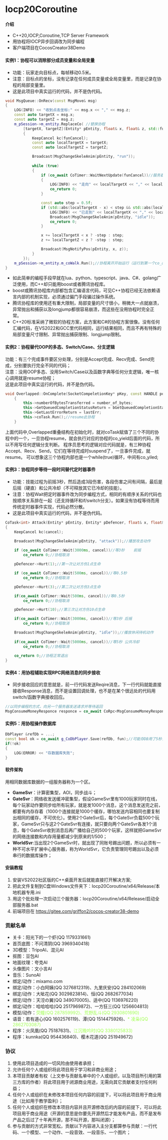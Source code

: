 # Iocp20Coroutine

#### 介绍

* C++20,IOCP,Coroutine,TCP Server Framework  
* 用协程将IOCP异步回调改为同步编程  
* 客户端项目在CocosCreator38Demo

#### 实例1：协程可以消除部分成员变量和全局变量

* 功能：玩家走向目标点，每帧移动0.5米。  
* 注意：目标点的坐标，没有记录在任何成员变量或全局变量里，而是记录在协程的局部变量里。  
* 这是此项目中真实运行的代码，并不是伪代码。

```C++
void MsgQueue::OnRecv(const MsgMove& msg)
{
	LOG(INFO) << "收到点击坐标:" << msg.x << "," << msg.z;
	const auto targetX = msg.x;
	const auto targetZ = msg.z;
	m_pSession->m_entity.ReplaceCo(	//替换协程
		[targetX, targetZ](Entity* pEntity, float& x, float& z, std::function<void()>& funCancel)->CoTask<int>
		{
			KeepCancel kc(funCancel);
			const auto localTargetX = targetX;
			const auto localTargetZ = targetZ;

			Broadcast(MsgChangeSkeleAnim(pEntity, "run"));
			
			while (true)
			{
				if (co_await CoTimer::WaitNextUpdate(funCancel))//服务器主工作线程大循环，每次循环触发一次
				{
					LOG(INFO) << "走向" << localTargetX << "," << localTargetZ << "的协程取消了";
					co_return 0;
				}

				const auto step = 0.5f;
				if (std::abs(localTargetX - x) < step && std::abs(localTargetZ - z) < step) {
					LOG(INFO) << "已走到" << localTargetX << "," << localTargetZ << "附近，协程正常退出";
					Broadcast(MsgChangeSkeleAnim(pEntity, "idle"));
					co_return 0;
				}

				x += localTargetX < x ? -step : step;
				z += localTargetZ < z ? -step : step;

				Broadcast(MsgNotifyPos(pEntity, x, z));
			}
		});
	m_pSession->m_entity.m_coWalk.Run();//协程离开开始运行（运行到第一个co_await
}
```
* 如此简单的编程手段早就在lua、python、typescript、java、C#、golang广泛使用，而C++却只能用boost或者腾讯协程库。  
* boost或腾讯协程库内部都包含汇编语言代码，可见C++协程已经无法依赖语言内部的机制实现，必须通过偏门手段骗过操作系统。  
* 腾讯协程库的使用还有重大限制，局部变量的尺寸很小，稍微大一点就崩溃，异常抛出和捕获以及longjump都很容易崩溃，而这些在没用协程时完全正常。  
* C++20标准采纳了微软的协程方案，此方案和C#的协程方案很像。没有任何汇编代码，在VS2022和GCC里代码相同，运行结果相同，而且不再有特殊的局部变量尺寸限制、异常抛出捕获限制、longjump限制。

#### 实例2：协程替代OOP的多态、Switch/Case、分支逻辑

功能：有三个完成事件要区分处理，分别是Accept完成、Recv完成、Send完成，分别要执行完全不同的代码；  
注意：没用OOP多态、没用Switch/Case以及函数字典等任何分支逻辑，唯一核心调用就是resume协程；  
这是此项目中真实运行的代码，并不是伪代码。
```C++
void Overlapped::OnComplete(SocketCompeletionKey* pKey, const HANDLE port, const DWORD number_of_bytes, const BOOL bGetQueuedCompletionStatusReturn, const int lastErr)
	{
		this->numberOfBytesTransferred = number_of_bytes;
		this->GetQueuedCompletionStatusReturn = bGetQueuedCompletionStatusReturn;
		this->GetLastErrorReturn = lastErr;
		this->coTask.Run();//resume此协程
	}
```
上面代码中,Overlapped重叠结构在初始化时，就对coTask赋值了三个不同的协程中的一个，一旦协程resume，就会执行对应的协程的co_yield后面的代码，所以不用写任何逻辑分支判断。
程序员思考的逻辑对应代码就是，有三种协程Accept、Recv、Send，它们在等待完成时suspend了，一旦事件完成，就resume。
可以想象这三个协程内部也是一个while(true)循环，中间有co_yiled;

#### 实例3：协程同步等待一段时间替代定时器事件

* 功能：技能过程为前摇3秒，然后造成3段伤害，各段伤害之间有间隔，最后是后摇（硬直）和公共冷却（不可释放其它已冷却的技能）。  
* 注意：协程Wait把定时器事件改为同步编程方式，相同的有顺序关系的代码也按顺序关系排在一起（还支持循环和if/switch分支）。如果没有协程等待而用传统定时器事件实现，代码必然分散。  
* 这是此项目中真实运行的代码，并不是伪代码。

```C++
CoTask<int> Attack(Entity* pEntity, Entity* pDefencer, float& x, float& z, std::function<void()> &cancel)
{
	KeepCancel kc(cancel);

	Broadcast(MsgChangeSkeleAnim(pEntity, "attack"));//播放攻击动作
		
	if (co_await CoTimer::Wait(3000ms, cancel))//等3秒	前摇
		co_return 0;//协程取消

	pDefencer->Hurt(1);//第一次让对方伤1点生命

	if (co_await CoTimer::Wait(500ms, cancel))//等0.5秒
		co_return 0;//协程取消

	pDefencer->Hurt(3);//第二次让对方伤3点生命

	if(co_await CoTimer::Wait(500ms, cancel))//等0.5秒
		co_return 0;//协程取消

	pDefencer->Hurt(10);//第三次让对方伤10点生命

	if(co_await CoTimer::Wait(3000ms, cancel))//等3秒	后摇
		co_return 0;//协程取消

	Broadcast(MsgChangeSkeleAnim(pEntity, "idle"));//播放休闲待机动作
	
	if(co_await CoTimer::Wait(5000ms, cancel))//等5秒	公共冷却
		co_return 0;//协程取消
	
	co_return 0;//协程正常退出
}
```

#### 实例4：用协程辅助实现RPC网络消息的同步接收

* 同步接收回应的意思就是，前一行代码发送Reqire消息，下一行代码就能直接接收Response消息，而不是设置回调处理，也不是在某个很远处的代码用switch/函数字典接收回应。

```C++
//以同步编程的方式，向另一个服务器发送请求并等待返回
MsgConsumeMoneyResponce responce = co_await CoRpc<MsgConsumeMoneyResponce>::Send<MsgConsumeMoney>({ .consumeMoney = 3 }, SendToWorldSvr);```
```

#### 实例5：用协程操作数据库

```C++
DbPlayer &refDb = ...;
const bool ok = co_await g_CoDbPlayer.Save(refDb, fun);//可能存DB用了5秒，就会在5秒后执行下一句
if(!ok)
{
    LOG(ERROR) << "存数据库失败";
}
```

#### 软件架构

用相同数据库数据的一组服务器称为一个区。

* **GameSvr**：计算密集型，AOI，同步战斗；  
* **GateSvr**：网络收发送缓冲密集型，假设GameSvr里有1000玩家同时在线，每个玩家动作要同步给所有玩家，就是发1000个消息，这个消息发送完之前，都要有内存存着（1000个连接就是1000个缓存，哪怕发送内容相同也要复制出相同的缓存，不可优化）。使用2个GateSvr后，每个GateSvr负载500个玩家，GameSvr只与这2个GateSvr有连接，就只要向两个GateSvr各发1个消息，每个GateSvr收到消息后再广播给自己的500个玩家，这样就把GameSvr的网络连接数和内存用量都减少到原来的1/500；  
* **WorldSvr**:当出现2个GameSvr时，就出现了同账号踢出问题，所以必须有一种不可水平扩展中心服务器，称为WorldSvr，它负责管理同号踢出以及必须串行的数据库操作；

#### 安装教程

1. 安装VS2022社区版的C++桌面开发后就能直接打开解决方案;
2. 把此文件复制到C盘Windows文件夹下：Iocp20Coroutine/x64/Release/本地机器专用.ini
3. 用这个批处理一次启动三个服务器：Iocp20Coroutine/x64/Release/启动全部服务器.bat
4. 前端项目在 https://gitee.com/griffon2/cocos-creator38-demo

### 贡献名单

* 关卡：阳光下的一个虾(QQ 1179331661)  
* 首页底图：不问清阴(QQ 3969340418)  
* 3D模型：TripoAI、混元AI	
* 抠图：豆包AI  
* 地面纹理：夸克AI  
* 头像图片：文小言AI  
* 音乐：SunoAI  
* 绑定/动作：mixamo.com  
* 绑定/动作：小白阿姨(QQ 3276812319)、九里庆安(QQ 284102069)  
* 绑定/动作：大呲花(QQ 3029823814)、恒(QQ 2682677034)  
* 绑定/动作：天涳の翼(QQ 349070005)、适中(QQ 1136976220)  
* 绑定/动作：哈哈哈哈(QQ 2517969872)、一方狂三(QQ 1256604813)  
* 模型/动作：<span style="color: #a0ff50">荧瞳(QQ 287859992)、荒野乱斗(QQ 2930801690)</span>  
* 语音：若有道心(QQ 1602576119)、潭(QQ 1514475926)、<span style="color: #a0ff50">* 凌枭(QQ 2862703087)</span>  
* 程序：火凤凰(QQ 75187631)、<span style="color:#a0ff50">江沉晚吟时(QQ 3380125833)</span>  
* 程序：kunnka(QQ 954436840)、樱木花道(QQ 251949672)

### 协议
1. 使用此项目造成的一切风险由使用者承担；
2. 允许任何个人或组织将此项目用于学习和非商业用途；
3. 本项目贡献者有权（上文参与贡献名单中的个人或组织，以及项目所引用的第三方库的作者）将此项目用于闭源商业用途，无需向其它贡献者支付任何利益；
4. 任何个人或组织在未修改本项目任何内容的前提下，可以将此项目用于商业用途（比如用于教学盈利）；
5. 任何个人或组织在修改本项目内容并且开源修改后的内容的前提下，可以将此项目用于商业用途（开源的意思是你要先开源然后才能发布产品，而不是发布产品之后过了十年再开源，那不叫开源，那叫闭源）；
6. 参与贡献的方式非常宽松，贡献以下内容进入主分支都算参与贡献：一行代码、一个模型、一个动作、一段音效、一段音乐、一个图片；